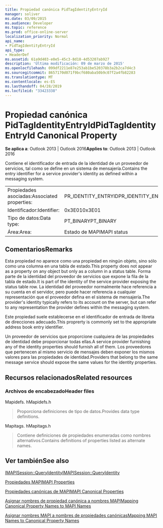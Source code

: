 ```yaml
---
title: Propiedad canónica PidTagIdentityEntryId
manager: soliver
ms.date: 03/09/2015
ms.audience: Developer
ms.topic: reference
ms.prod: office-online-server
localization_priority: Normal
api_name:
- PidTagIdentityEntryId
api_type:
- HeaderDef
ms.assetid: 61a9d403-e0e5-45c3-8d18-4d53207ab927
description: 'Última modificación: 09 de marzo de 2015'
ms.openlocfilehash: 099df2211e87e253ab1be520378b3a2b2ca7d4c3
ms.sourcegitcommit: 8657170d071f9bcf680aba50b9c07f2a4fb82283
ms.translationtype: MT
ms.contentlocale: es-ES
ms.lasthandoff: 04/28/2019
ms.locfileid: "33423338"
---
```

# <a name="pidtagidentityentryid-canonical-property"></a><span data-ttu-id="1727e-103">Propiedad canónica PidTagIdentityEntryId</span><span class="sxs-lookup"><span data-stu-id="1727e-103">PidTagIdentityEntryId Canonical Property</span></span>

  
  
<span data-ttu-id="1727e-104">**Se aplica a**: Outlook 2013 | Outlook 2016</span><span class="sxs-lookup"><span data-stu-id="1727e-104">**Applies to**: Outlook 2013 | Outlook 2016</span></span> 
  
<span data-ttu-id="1727e-105">Contiene el identificador de entrada de la identidad de un proveedor de servicios, tal como se define en un sistema de mensajería.</span><span class="sxs-lookup"><span data-stu-id="1727e-105">Contains the entry identifier for a service provider's identity as defined within a messaging system.</span></span> 
  
|||
|:-----|:-----|
|<span data-ttu-id="1727e-106">Propiedades asociadas:</span><span class="sxs-lookup"><span data-stu-id="1727e-106">Associated properties:</span></span>  <br/> |<span data-ttu-id="1727e-107">PR_IDENTITY_ENTRYID</span><span class="sxs-lookup"><span data-stu-id="1727e-107">PR_IDENTITY_ENTRYID</span></span>  <br/> |
|<span data-ttu-id="1727e-108">Identificador:</span><span class="sxs-lookup"><span data-stu-id="1727e-108">Identifier:</span></span>  <br/> |<span data-ttu-id="1727e-109">0x3E01</span><span class="sxs-lookup"><span data-stu-id="1727e-109">0x3E01</span></span>  <br/> |
|<span data-ttu-id="1727e-110">Tipo de datos:</span><span class="sxs-lookup"><span data-stu-id="1727e-110">Data type:</span></span>  <br/> |<span data-ttu-id="1727e-111">PT_BINARY</span><span class="sxs-lookup"><span data-stu-id="1727e-111">PT_BINARY</span></span>  <br/> |
|<span data-ttu-id="1727e-112">Área:</span><span class="sxs-lookup"><span data-stu-id="1727e-112">Area:</span></span>  <br/> |<span data-ttu-id="1727e-113">Estado de MAPI</span><span class="sxs-lookup"><span data-stu-id="1727e-113">MAPI status</span></span>  <br/> |
   
## <a name="remarks"></a><span data-ttu-id="1727e-114">Comentarios</span><span class="sxs-lookup"><span data-stu-id="1727e-114">Remarks</span></span>

<span data-ttu-id="1727e-115">Esta propiedad no aparece como una propiedad en ningún objeto, sino sólo como una columna en una tabla de estado.</span><span class="sxs-lookup"><span data-stu-id="1727e-115">This property does not appear as a property on any object but only as a column in a status table.</span></span> <span data-ttu-id="1727e-116">Forma parte de la identidad del proveedor de servicios que expone la fila de la tabla de estado.</span><span class="sxs-lookup"><span data-stu-id="1727e-116">It is part of the identity of the service provider exposing the status table row.</span></span> <span data-ttu-id="1727e-117">La identidad del proveedor normalmente hace referencia a su cuenta en el servidor, pero puede hacer referencia a cualquier representación que el proveedor defina en el sistema de mensajería.</span><span class="sxs-lookup"><span data-stu-id="1727e-117">The provider's identity typically refers to its account on the server, but can refer to any representation the provider defines within the messaging system.</span></span> 
  
<span data-ttu-id="1727e-118">Este propiedad suele establecerse en el identificador de entrada de libreta de direcciones adecuado.</span><span class="sxs-lookup"><span data-stu-id="1727e-118">This proprerty is commonly set to the appropriate address book entry identifier.</span></span> 
  
<span data-ttu-id="1727e-119">Un proveedor de servicios que proporcione cualquiera de las propiedades de identidad debe proporcionar todas ellas.</span><span class="sxs-lookup"><span data-stu-id="1727e-119">A service provider furnishing any of the identity properties should furnish all of them.</span></span> <span data-ttu-id="1727e-120">Los proveedores que pertenecen al mismo servicio de mensajes deben exponer los mismos valores para las propiedades de identidad.</span><span class="sxs-lookup"><span data-stu-id="1727e-120">Providers that belong to the same message service should expose the same values for the identity properties.</span></span> 
  
## <a name="related-resources"></a><span data-ttu-id="1727e-121">Recursos relacionados</span><span class="sxs-lookup"><span data-stu-id="1727e-121">Related resources</span></span>

### <a name="header-files"></a><span data-ttu-id="1727e-122">Archivos de encabezado</span><span class="sxs-lookup"><span data-stu-id="1727e-122">Header files</span></span>

<span data-ttu-id="1727e-123">Mapidefs. h</span><span class="sxs-lookup"><span data-stu-id="1727e-123">Mapidefs.h</span></span>
  
> <span data-ttu-id="1727e-124">Proporciona definiciones de tipo de datos.</span><span class="sxs-lookup"><span data-stu-id="1727e-124">Provides data type definitions.</span></span>
    
<span data-ttu-id="1727e-125">Mapitags. h</span><span class="sxs-lookup"><span data-stu-id="1727e-125">Mapitags.h</span></span>
  
> <span data-ttu-id="1727e-126">Contiene definiciones de propiedades enumeradas como nombres alternativos.</span><span class="sxs-lookup"><span data-stu-id="1727e-126">Contains definitions of properties listed as alternate names.</span></span>
    
## <a name="see-also"></a><span data-ttu-id="1727e-127">Ver también</span><span class="sxs-lookup"><span data-stu-id="1727e-127">See also</span></span>



[<span data-ttu-id="1727e-128">IMAPISession::QueryIdentity</span><span class="sxs-lookup"><span data-stu-id="1727e-128">IMAPISession::QueryIdentity</span></span>](imapisession-queryidentity.md)


[<span data-ttu-id="1727e-129">Propiedades MAPI</span><span class="sxs-lookup"><span data-stu-id="1727e-129">MAPI Properties</span></span>](mapi-properties.md)
  
[<span data-ttu-id="1727e-130">Propiedades canónicas de MAPI</span><span class="sxs-lookup"><span data-stu-id="1727e-130">MAPI Canonical Properties</span></span>](mapi-canonical-properties.md)
  
[<span data-ttu-id="1727e-131">Asignar nombres de propiedad canónica a nombres MAPI</span><span class="sxs-lookup"><span data-stu-id="1727e-131">Mapping Canonical Property Names to MAPI Names</span></span>](mapping-canonical-property-names-to-mapi-names.md)
  
[<span data-ttu-id="1727e-132">Asignar nombres MAPI a nombres de propiedades canónicas</span><span class="sxs-lookup"><span data-stu-id="1727e-132">Mapping MAPI Names to Canonical Property Names</span></span>](mapping-mapi-names-to-canonical-property-names.md)


